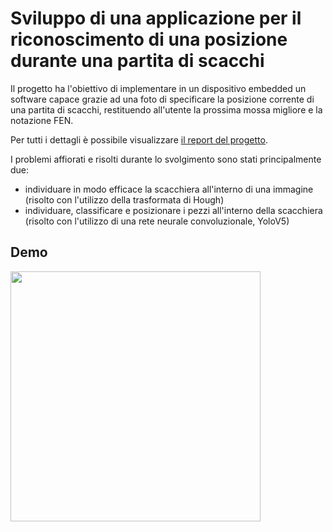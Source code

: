 # Sviluppo di una applicazione per il riconoscimento di una posizione durante una partita di scacchi

Il progetto ha l'obiettivo di implementare in un dispositivo embedded un software capace grazie ad una foto di specificare 
la posizione corrente di una partita di scacchi, restituendo all'utente la prossima mossa migliore e la notazione FEN.

Per tutti i dettagli è possibile visualizzare [il report del progetto](https://github.com/gabrielecorsi97/progetto_SistemiDigitaliM/blob/master/RelazioneSistemiDigitaliM_GabrieleCorsi.pdf).

I problemi affiorati e risolti durante lo svolgimento sono stati principalmente due:
  - individuare in modo efficace la scacchiera all'interno di una immagine (risolto con l'utilizzo della trasformata di Hough)
  - individuare, classificare e posizionare i pezzi all'interno della scacchiera (risolto con l'utilizzo di una rete neurale convoluzionale, YoloV5)

## Demo 
<img src="https://github.com/gabrielecorsi97/progetto_SistemiDigitaliM/blob/master/images/demo_relazione_cut.gif.gif"  height="400">  
